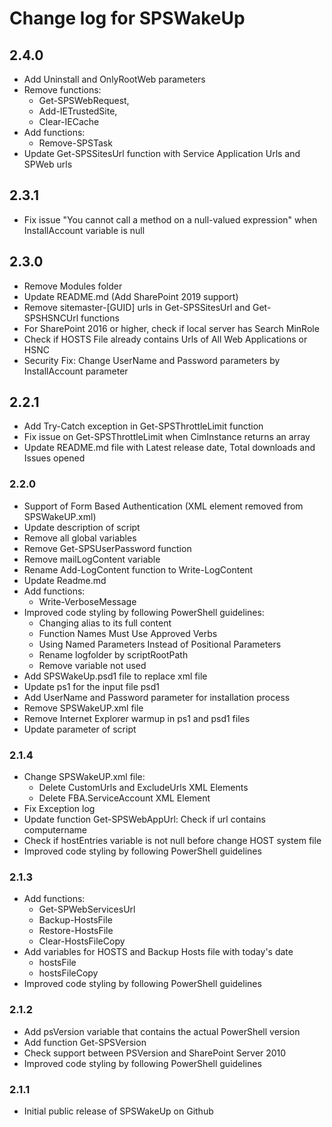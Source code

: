 # Change log for SPSWakeUp

## 2.4.0

* Add Uninstall and OnlyRootWeb parameters
* Remove functions:
  * Get-SPSWebRequest,
  * Add-IETrustedSite,
  * Clear-IECache
* Add functions:
  * Remove-SPSTask
* Update Get-SPSSitesUrl function with Service Application Urls and SPWeb urls

## 2.3.1

* Fix issue "You cannot call a method on a null-valued expression" when InstallAccount variable is null

## 2.3.0

* Remove Modules folder
* Update README.md (Add SharePoint 2019 support)
* Remove sitemaster-[GUID] urls in Get-SPSSitesUrl and Get-SPSHSNCUrl functions
* For SharePoint 2016 or higher, check if local server has Search MinRole
* Check if HOSTS File already contains Urls of All Web Applications or HSNC
* Security Fix: Change UserName and Password parameters by InstallAccount parameter

## 2.2.1

* Add Try-Catch exception in Get-SPSThrottleLimit function
* Fix issue on Get-SPSThrottleLimit when CimInstance returns an array
* Update README.md file with Latest release date, Total downloads and Issues opened

### 2.2.0

* Support of Form Based Authentication (XML element removed from SPSWakeUP.xml)
* Update description of script
* Remove all global variables
* Remove Get-SPSUserPassword function
* Remove mailLogContent variable
* Rename Add-LogContent function to Write-LogContent
* Update Readme.md
* Add functions:
  * Write-VerboseMessage
* Improved code styling by following PowerShell guidelines:
  * Changing alias to its full content
  * Function Names Must Use Approved Verbs
  * Using Named Parameters Instead of Positional Parameters
  * Rename logfolder by scriptRootPath
  * Remove variable not used
* Add SPSWakeUp.psd1 file to replace xml file
* Update ps1 for the input file psd1
* Add UserName and Password parameter for installation process
* Remove SPSWakeUP.xml file
* Remove Internet Explorer warmup in ps1 and psd1 files
* Update parameter of script

### 2.1.4

* Change SPSWakeUP.xml file:
  * Delete CustomUrls and ExcludeUrls XML Elements
  * Delete FBA.ServiceAccount XML Element
* Fix Exception log
* Update function Get-SPSWebAppUrl: Check if url contains computername
* Check if hostEntries variable is not null before change HOST system file
* Improved code styling by following PowerShell guidelines

### 2.1.3

* Add functions:
  * Get-SPWebServicesUrl
  * Backup-HostsFile
  * Restore-HostsFile
  * Clear-HostsFileCopy
* Add variables for HOSTS and Backup Hosts file with today's date
  * hostsFile
  * hostsFileCopy
* Improved code styling by following PowerShell guidelines

### 2.1.2

* Add psVersion variable that contains the actual PowerShell version
* Add function Get-SPSVersion
* Check support between PSVersion and SharePoint Server 2010
* Improved code styling by following PowerShell guidelines

### 2.1.1

* Initial public release of SPSWakeUp on Github

